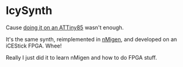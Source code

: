 [tinysynth]: https://github.com/JarrettBillingsley/tinysynth
[nmigen]: https://github.com/m-labs/nmigen

# IcySynth

Cause [doing it on an ATTiny85][tinysynth] wasn't enough.

It's the same synth, reimplemented in [nMigen][nmigen], and developed on an iCEStick FPGA. Whee!

Really I just did it to learn nMigen and how to do FPGA stuff.